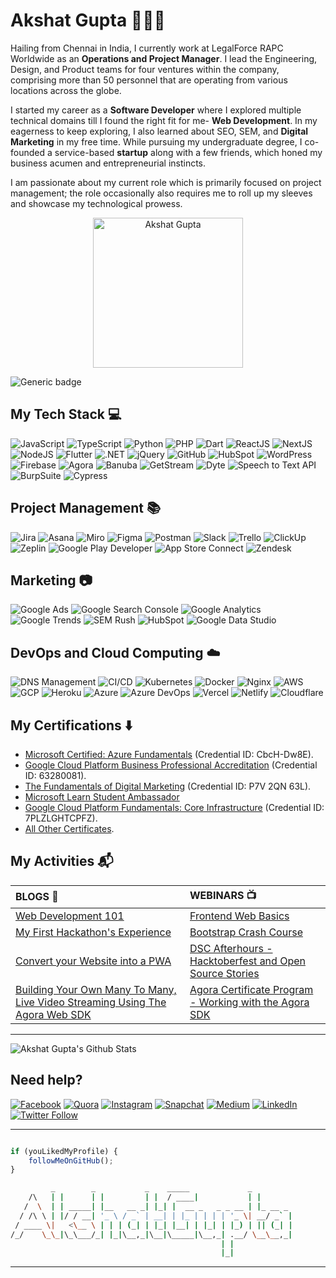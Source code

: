 # Akshat Gupta 👨🏻‍💻

Hailing from Chennai in India, I currently work at LegalForce RAPC Worldwide as an **Operations and Project Manager**. I lead the Engineering, Design, and Product teams for four ventures within the company, comprising more than 50 personnel that are operating from various locations across the globe.


I started my career as a **Software Developer** where I explored multiple technical domains till I found the right fit for me- **Web Development**. In my eagerness to keep exploring, I also learned about SEO, SEM, and **Digital Marketing** in my free time. While pursuing my undergraduate degree, I co-founded a service-based **startup** along with a few friends, which honed my business acumen and entrepreneurial instincts. 

I am passionate about my current role which is primarily focused on project management; the role occasionally also requires me to roll up my sleeves and showcase my technological prowess.

<p align="center">
<a href="https://www.akshatvg.com">
<img src="https://www.akshatvg.com/static/media/Public_Speaking_akshatvg.a93d49d9.jpeg" height="240px" alt="Akshat Gupta"/>
</a>
</p>

![Generic badge](https://img.shields.io/badge/Akshat-Gupta-orange) 

## My Tech Stack :computer:
<img src="https://img.shields.io/badge/-JavaScript-red?style=for-the-badge" alt="JavaScript"> <img src="https://img.shields.io/badge/-TypeScript-purple?style=for-the-badge" alt="TypeScript"> <img src="https://img.shields.io/badge/-Python-yellow?style=for-the-badge" alt="Python"> <img src="https://img.shields.io/badge/-PHP-blue?style=for-the-badge" alt="PHP"> <img src="https://img.shields.io/badge/-Dart-green?style=for-the-badge" alt="Dart"> <img src="https://img.shields.io/badge/-ReactJS-pink?style=for-the-badge" alt="ReactJS"> <img src="https://img.shields.io/badge/-NextJS-red?style=for-the-badge" alt="NextJS"> <img src="https://img.shields.io/badge/-NodeJS-purple?style=for-the-badge" alt="NodeJS"> <img src="https://img.shields.io/badge/-Flutter-yellow?style=for-the-badge" alt="Flutter"> <img src="https://img.shields.io/badge/-DotNET-blue?style=for-the-badge" alt=".NET"> <img src="https://img.shields.io/badge/-jQuery-green?style=for-the-badge" alt="jQuery"> <img src="https://img.shields.io/badge/-GitHub-pink?style=for-the-badge" alt="GitHub"> <img src="https://img.shields.io/badge/-HubSpot-red?style=for-the-badge" alt="HubSpot"> <img src="https://img.shields.io/badge/-WordPress-purple?style=for-the-badge" alt="WordPress"> <img src="https://img.shields.io/badge/-Firebase-yellow?style=for-the-badge" alt="Firebase"> <img src="https://img.shields.io/badge/-Agora-blue?style=for-the-badge" alt="Agora"> <img src="https://img.shields.io/badge/-Banuba-green?style=for-the-badge" alt="Banuba"> <img src="https://img.shields.io/badge/-GetStream-pink?style=for-the-badge" alt="GetStream"> <img src="https://img.shields.io/badge/-Dyte-red?style=for-the-badge" alt="Dyte"> <img src="https://img.shields.io/badge/-Speech_to_Text_API-purple?style=for-the-badge" alt="Speech to Text API"> <img src="https://img.shields.io/badge/-BurpSuite-yellow?style=for-the-badge" alt="BurpSuite"> <img src="https://img.shields.io/badge/-Cypress-blue?style=for-the-badge" alt="Cypress"> 

## Project Management :books:
<img src="https://img.shields.io/badge/-Jira-red?style=for-the-badge" alt="Jira"> <img src="https://img.shields.io/badge/-Asana-purple?style=for-the-badge" alt="Asana"> <img src="https://img.shields.io/badge/-Miro-yellow?style=for-the-badge" alt="Miro"> <img src="https://img.shields.io/badge/-Figma-blue?style=for-the-badge" alt="Figma"> <img src="https://img.shields.io/badge/-Postman-green?style=for-the-badge" alt="Postman"> <img src="https://img.shields.io/badge/-Slack-pink?style=for-the-badge" alt="Slack"> <img src="https://img.shields.io/badge/-Trello-red?style=for-the-badge" alt="Trello"> <img src="https://img.shields.io/badge/-ClickUp-purple?style=for-the-badge" alt="ClickUp"> <img src="https://img.shields.io/badge/-Zeplin-yellow?style=for-the-badge" alt="Zeplin"> <img src="https://img.shields.io/badge/-Google_Play_Developer-blue?style=for-the-badge" alt="Google Play Developer"> <img src="https://img.shields.io/badge/-App_Store_Connect-green?style=for-the-badge" alt="App Store Connect"> <img src="https://img.shields.io/badge/-Zendesk-pink?style=for-the-badge" alt="Zendesk"> 

## Marketing :camera:
<img src="https://img.shields.io/badge/-Google_Ads-red?style=for-the-badge" alt="Google Ads"> <img src="https://img.shields.io/badge/-Google_Search_Console-purple?style=for-the-badge" alt="Google Search Console"> <img src="https://img.shields.io/badge/-Google_Analytics
-yellow?style=for-the-badge" alt="Google Analytics
"> <img src="https://img.shields.io/badge/-Google_Trends
-blue?style=for-the-badge" alt="Google Trends
"> <img src="https://img.shields.io/badge/-SEM_Rush
-green?style=for-the-badge" alt="SEM Rush
"> <img src="https://img.shields.io/badge/-HubSpot-pink?style=for-the-badge" alt="HubSpot"> <img src="https://img.shields.io/badge/-Google_Data_Studio-red?style=for-the-badge" alt="Google Data Studio"> 

## DevOps and Cloud Computing :cloud:
<img src="https://img.shields.io/badge/-DNS_Management-red?style=for-the-badge" alt="DNS Management"> <img src="https://img.shields.io/badge/-CI/CD-purple?style=for-the-badge" alt="CI/CD"> <img src="https://img.shields.io/badge/-Kubernetes-yellow?style=for-the-badge" alt="Kubernetes"> <img src="https://img.shields.io/badge/-Docker-blue?style=for-the-badge" alt="Docker"> <img src="https://img.shields.io/badge/-Nginx-green?style=for-the-badge" alt="Nginx"> <img src="https://img.shields.io/badge/-AWS-pink?style=for-the-badge" alt="AWS"> <img src="https://img.shields.io/badge/-GCP-red?style=for-the-badge" alt="GCP"> <img src="https://img.shields.io/badge/-Heroku-purple?style=for-the-badge" alt="Heroku"> <img src="https://img.shields.io/badge/-Azure-yellow?style=for-the-badge" alt="Azure"> <img src="https://img.shields.io/badge/-Azure_DevOps-blue?style=for-the-badge" alt="Azure DevOps"> <img src="https://img.shields.io/badge/-Vercel-green?style=for-the-badge" alt="Vercel"> <img src="https://img.shields.io/badge/-Netlify-pink?style=for-the-badge" alt="Netlify"> <img src="https://img.shields.io/badge/-Cloudflare-red?style=for-the-badge" alt="Cloudflare"> 

## My Certifications :arrow_down:
- [Microsoft Certified: Azure Fundamentals](https://www.youracclaim.com/badges/92059ed2-9f17-4b35-abda-23c1c9d3ff53) (Credential ID: CbcH-Dw8E).
- [Google Cloud Platform Business Professional Accreditation](https://skillshop.exceedlms.com/student/award/63280081) (Credential ID: 63280081).
- [The Fundamentals of Digital Marketing](https://learndigital.withgoogle.com/digitalgarage/validate-certificate-code) (Credential ID: P7V 2QN 63L).
- [Microsoft Learn Student Ambassador](https://studentambassadors.microsoft.com/certificate/e14d1cd4-183c-43d3-aaad-34d05c6a82b6)
- [Google Cloud Platform Fundamentals: Core Infrastructure](https://www.coursera.org/account/accomplishments/verify/7PLZLGHTCPFZ) (Credential ID: 7PLZLGHTCPFZ).
- [All Other Certificates](https://bit.ly/akshatvgCertificates).

## My Activities :mailbox_with_mail:

| BLOGS :open_book: | WEBINARS :tv: |
| :---------------- | :------------ |
| [Web Development 101](https://medium.com/codechef-vit/web-development-101-with-codechefvit-4ec369e86f68)| [Frontend Web Basics](https://www.youtube.com/watch?v=7E5sDcNUKNo) |
| [My First Hackathon's Experience](https://medium.com/@akshatvg/my-first-hackathons-experience-8c8ef23a055d)| [Bootstrap Crash Course](https://www.youtube.com/watch?v=IZS2wlG1mew) |
| [Convert your Website into a PWA](https://medium.com/codechef-vit/convert-your-website-into-a-pwa-ee8f6b67bca7)| [DSC Afterhours - Hacktoberfest and Open Source Stories](https://www.youtube.com/watch?v=H5nURvprvkc&feature=youtu.be) |
| [Building Your Own Many To Many, Live Video Streaming Using The Agora Web SDK](https://www.agora.io/en/blog/build-your-own-many-to-many-live-video-streaming-using-the-agora-web-sdk/)| [Agora Certificate Program - Working with the Agora SDK](https://www.youtube.com/watch?v=HxSOQFZL9wE) |

---

![Akshat Gupta's Github Stats](https://github-readme-stats.vercel.app/api?username=akshatvg&show_icons=true_color=fff&icon_color=037AFE&text_color=000000&bg_color=ffffff)

## Need help?

[![Facebook](https://img.shields.io/badge/Facebook-add-blue.svg?logo=facebook&logoColor=white)](https://www.facebook.com/akshatvg) [![Quora](https://img.shields.io/badge/Quora-ask-red.svg?logo=quora)](https://www.quora.com/profile/Akshat-Gupta-279) [![Instagram](https://img.shields.io/badge/Instagram-follow-purple.svg?logo=instagram&logoColor=white)](https://www.instagram.com/akshatvg/) [![Snapchat](https://img.shields.io/badge/Snapchat-add-yellow.svg?logo=snapchat&logoColor=white)](https://www.snapchat.com/add/akshatvg) [![Medium](https://img.shields.io/badge/Medium-follow-black.svg?logo=medium&logoColor=white)](https://medium.com/@akshatvg) [![LinkedIn](https://img.shields.io/badge/LinkedIn-connect-blue.svg?logo=linkedin&logoColor=white)](https://www.linkedin.com/in/akshatvg/) [![Twitter Follow](https://img.shields.io/twitter/follow/akshatvg?style=social)](https://twitter.com/akshatvg)

---------

```javascript

if (youLikedMyProfile) {
    followMeOnGitHub();
}

```

```bash
         _        _           _    _____             _        
    /\   | |      | |         | |  / ____|           | |       
   /  \  | | _____| |__   __ _| |_| |  __ _   _ _ __ | |_ __ _ 
  / /\ \ | |/ / __| '_ \ / _` | __| | |_ | | | | '_ \| __/ _` |
 / ____ \|   <\__ \ | | | (_| | |_| |__| | |_| | |_) | || (_| |
/_/    \_\_|\_\___/_| |_|\__,_|\__|\_____|\__,_| .__/ \__\__,_|
                                               | |             
                                               |_|             
```

-----------

